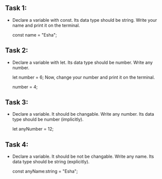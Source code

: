 ## Task 1:
- Declare a variable with const. Its data type should be string. Write your name and print it on the terminal.

  const name = "Esha";

## Task 2:
- Declare a variable with let. Its data type should be number. Write any number.

  let number = 6;
    Now, change your number and print it on the terminal.

    number = 4;

## Task 3:
- Declare a variable. It should be changable. Write any number. 
Its data type should be number (implicitly).

   let anyNumber = 12;

## Task 4:
- Declare a variable. It should be not be changable. Write any name. 
Its data type should be string (explicitly).

  const anyName:string = "Esha"; 



